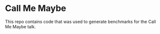 # Call Me Maybe

This repo contains code that was used to generate benchmarks for the Call Me Maybe talk.
